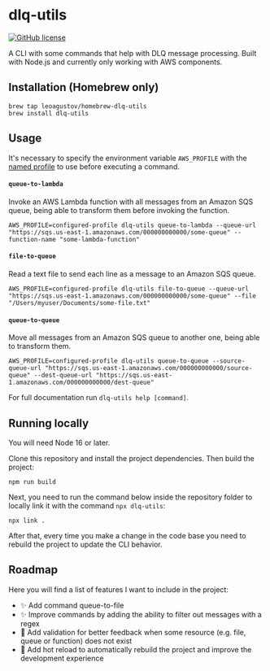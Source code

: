 # dlq-utils

[![GitHub license](https://img.shields.io/badge/license-MIT-blue.svg)](https://github.com/leoaugustov/dlq-utils/blob/main/LICENSE)

A CLI with some commands that help with DLQ message processing. Built with Node.js and currently only working with AWS components.

## Installation (Homebrew only)
```shell
brew tap leoagustov/homebrew-dlq-utils
brew install dlq-utils
```

## Usage
It's necessary to specify the environment variable `AWS_PROFILE` with the [named profile](https://docs.aws.amazon.com/cli/latest/userguide/cli-configure-profiles.html) to use before executing a command.

#### `queue-to-lambda`
Invoke an AWS Lambda function with all messages from an Amazon SQS queue, being able to transform them before invoking the function.

```shell
AWS_PROFILE=configured-profile dlq-utils queue-to-lambda --queue-url "https://sqs.us-east-1.amazonaws.com/000000000000/some-queue" --function-name "some-lambda-function"
```

#### `file-to-queue`
Read a text file to send each line as a message to an Amazon SQS queue.

```shell
AWS_PROFILE=configured-profile dlq-utils file-to-queue --queue-url "https://sqs.us-east-1.amazonaws.com/000000000000/some-queue" --file "/Users/myuser/Documents/some-file.txt"
```

#### `queue-to-queue`
Move all messages from an Amazon SQS queue to another one, being able to transform them.

```shell
AWS_PROFILE=configured-profile dlq-utils queue-to-queue --source-queue-url "https://sqs.us-east-1.amazonaws.com/000000000000/source-queue" --dest-queue-url "https://sqs.us-east-1.amazonaws.com/000000000000/dest-queue"
```
For full documentation run `dlq-utils help [command]`.

## Running locally

You will need Node 16 or later.

Clone this repository and install the project dependencies. Then build the project:

```shell
npm run build
```
Next, you need to run the command below inside the repository folder to locally link it with the command `npx dlq-utils`:

```shell
npx link .
```

After that, every time you make a change in the code base you need to rebuild the project to update the CLI behavior.

## Roadmap

Here you will find a list of features I want to include in the project:

- ✨ Add command queue-to-file
- ✨ Improve commands by adding the ability to filter out messages with a regex
- 🦺 Add validation for better feedback when some resource (e.g. file, queue or function) does not exist
- 🔧 Add hot reload to automatically rebuild the project and improve the development experience
